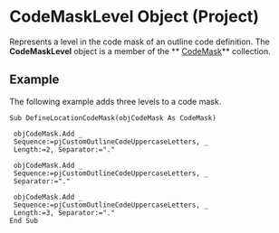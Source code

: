 
# CodeMaskLevel Object (Project)

Represents a level in the code mask of an outline code definition. The  **CodeMaskLevel** object is a member of the ** [CodeMask](4d0a22f4-fee9-8f4b-a0c0-7bc817ad3f6a.md)** collection.


## Example

The following example adds three levels to a code mask.


```
Sub DefineLocationCodeMask(objCodeMask As CodeMask) 
 
 objCodeMask.Add _ 
 Sequence:=pjCustomOutlineCodeUppercaseLetters, _ 
 Length:=2, Separator:="." 
 
 objCodeMask.Add _ 
 Sequence:=pjCustomOutlineCodeUppercaseLetters, _ 
 Separator:="." 
 
 objCodeMask.Add _ 
 Sequence:=pjCustomOutlineCodeUppercaseLetters, _ 
 Length:=3, Separator:="." 
End Sub
```

